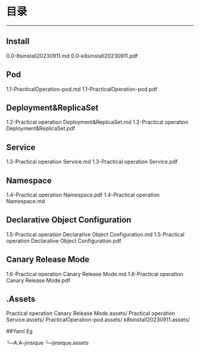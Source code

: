 # 目录

---


## Install

 0.0-8sinstall20230911.md
 0.0-k8sinstall20230911.pdf

## Pod

 1.1-PracticalOperation-pod.md 
 1.1-PracticalOperation-pod.pdf

## Deployment&ReplicaSet

1.2-Practical operation Deployment&ReplicaSet.md
1.2-Practical operation Deployment&ReplicaSet.pdf

## Service

1.3-Practical operation Service.md
1.3-Practical operation Service.pdf

## Namespace

1.4-Practical operation Namespace.pdf
1.4-Practical operation Namespace.md

## Declarative Object Configuration

1.5-Practical operation Declarative Object Configuration.md
1.5-Practical operation Declarative Object Configuration.pdf

## Canary Release Mode

1.6-Practical operation Canary Release Mode.md
1.6-Practical operation Canary Release Mode.pdf

## .Assets

Practical operation Canary Release Mode.assets/
Practical operation Service.assets/
PracticalOperation-pod.assets/
k8sinstall20230911.assets/

##Yaml Eg

└─A.A-jinsique
    └─jinsique.assets


